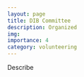 ```yaml
---
layout: page
title: DIB Committee
description: Organized
img:
importance: 4
category: volunteering
---
```


Describe